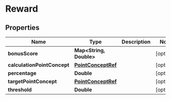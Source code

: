 
# Reward

## Properties
Name | Type | Description | Notes
------------ | ------------- | ------------- | -------------
**bonusScore** | **Map&lt;String, Double&gt;** |  |  [optional]
**calculationPointConcept** | [**PointConceptRef**](PointConceptRef.md) |  |  [optional]
**percentage** | **Double** |  |  [optional]
**targetPointConcept** | [**PointConceptRef**](PointConceptRef.md) |  |  [optional]
**threshold** | **Double** |  |  [optional]



